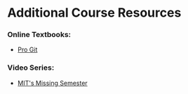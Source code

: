 # Additional Course Resources

### Online Textbooks:
* [Pro Git](https://git-scm.com/book/en/v2) 

### Video Series:
* [MIT's Missing Semester](https://missing.csail.mit.edu/2020/)